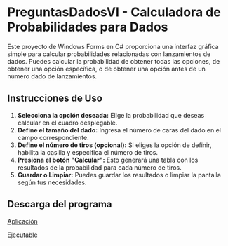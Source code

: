 # PreguntasDadosVI - Calculadora de Probabilidades para Dados

Este proyecto de Windows Forms en C# proporciona una interfaz gráfica simple para calcular probabilidades relacionadas con lanzamientos de dados. Puedes calcular la probabilidad de obtener todas las opciones, de obtener una opción específica, o de obtener una opción antes de un número dado de lanzamientos.

## Instrucciones de Uso

1. **Selecciona la opción deseada:** Elige la probabilidad que deseas calcular en el cuadro desplegable.
2. **Define el tamaño del dado:** Ingresa el número de caras del dado en el campo correspondiente.
3. **Define el número de tiros (opcional):** Si eliges la opción de definir, habilita la casilla y especifica el número de tiros.
4. **Presiona el botón "Calcular":** Esto generará una tabla con los resultados de la probabilidad para cada número de tiros.
5. **Guardar o Limpiar:** Puedes guardar los resultados o limpiar la pantalla según tus necesidades.


## Descarga del programa
[Aplicación](https://drive.google.com/file/d/1msyD9qoEYEn1Mc8MbyhdXopY4S3SLF3s/)

[Ejecutable](https://drive.google.com/file/d/1sTxPM3JCYCynKoT3CrVZtlmfwUCB_Rvb/)
